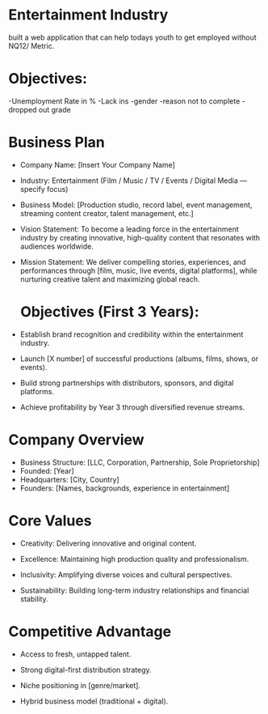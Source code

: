 # Entertainment Industry

built a web application that can help todays youth to get employed without NQ12/ Metric.

# Objectives:

-Unemployment Rate in %
-Lack ins 
-gender
-reason not to complete 
-dropped out grade

# Business Plan

- Company Name: [Insert Your Company Name]
- Industry: Entertainment (Film / Music / TV / Events / Digital Media — specify focus)
- Business Model: [Production studio, record label, event management, streaming content creator, talent management, etc.]
- Vision Statement: To become a leading force in the entertainment industry by creating innovative, high-quality content that resonates with audiences worldwide.
- Mission Statement: We deliver compelling stories, experiences, and performances through [film, music, live events, digital platforms], while nurturing creative talent and maximizing global reach.
  # Objectives (First 3 Years):

- Establish brand recognition and credibility within the entertainment industry.

- Launch [X number] of successful productions (albums, films, shows, or events).

- Build strong partnerships with distributors, sponsors, and digital platforms.

- Achieve profitability by Year 3 through diversified revenue streams.

# Company Overview

- Business Structure: [LLC, Corporation, Partnership, Sole Proprietorship]
- Founded: [Year]
- Headquarters: [City, Country]
- Founders: [Names, backgrounds, experience in entertainment]

# Core Values

- Creativity: Delivering innovative and original content.

- Excellence: Maintaining high production quality and professionalism.

- Inclusivity: Amplifying diverse voices and cultural perspectives.

- Sustainability: Building long-term industry relationships and financial stability.

# Competitive Advantage

- Access to fresh, untapped talent.

- Strong digital-first distribution strategy.

- Niche positioning in [genre/market].

- Hybrid business model (traditional + digital).
